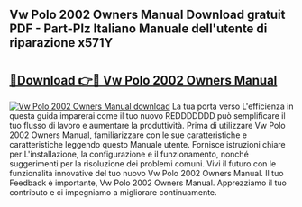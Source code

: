 ## Vw Polo 2002 Owners Manual Download gratuit PDF - Part-PIz Italiano Manuale dell'utente di riparazione x571Y

# <h2><a href="http://dfeqhi7.blite.top/?on=Vw+Polo+2002+Owners+Manual">🔗Download 👉🔴 Vw Polo 2002 Owners Manual</a></h2>

[![Vw Polo 2002 Owners Manual download](https://i.imgur.com/lujVjoI.png)](http://dfeqhi7.blite.top/?on=Vw+Polo+2002+Owners+Manual)
La tua porta verso L'efficienza in questa guida imparerai come il tuo nuovo REDDDDDDD può semplificare il tuo flusso di lavoro e aumentare la produttività. Prima di utilizzare Vw Polo 2002 Owners Manual, familiarizzare con le sue caratteristiche e caratteristiche leggendo questo Manuale utente. Fornisce istruzioni chiare per L'installazione, la configurazione e il funzionamento, nonché suggerimenti per la risoluzione dei problemi comuni. Vivi il futuro con le funzionalità innovative del tuo nuovo Vw Polo 2002 Owners Manual. Il tuo Feedback è importante, Vw Polo 2002 Owners Manual. Apprezziamo il tuo contributo e ci impegniamo a migliorare continuamente.
